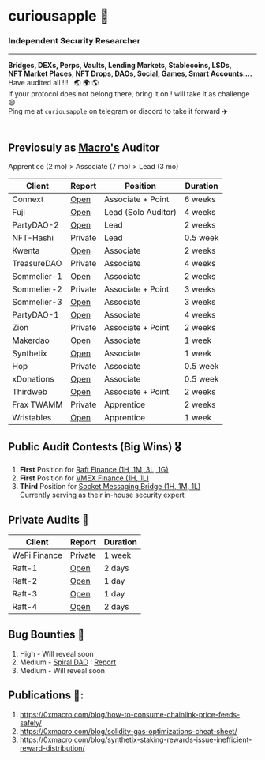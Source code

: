# curiousapple 🦇
### Independent Security Researcher
---------------------------
**Bridges, DEXs, Perps, Vaults, Lending Markets, Stablecoins, LSDs,** </br>
**NFT Market Places, NFT Drops, DAOs, Social, Games, Smart Accounts....**</br>
Have audited all !!! &nbsp; :earth_asia: :earth_africa: :earth_americas: </br>
If your protocol does not belong there, bring it on ! will take it as challenge :smile: </br>
Ping me at `curiousapple` on telegram or discord to take it forward :airplane: </br></br>

##  Previosuly as [Macro's](https://0xmacro.com/) Auditor 
 
Apprentice (2 mo) > Associate (7 mo) > Lead (3 mo) 

| Client      | Report                                                                                       | Position            | Duration |
|-------------|----------------------------------------------------------------------------------------------|---------------------|----------|
| Connext     | [Open]( https://github.com/abhishekvispute/curiousapple-audits/blob/main/src/Connext.pdf )   | Associate + Point   | 6 weeks  |
| Fuji        | [Open](https://github.com/abhishekvispute/curiousapple-audits/blob/main/src/Fuji.pdf)        | Lead (Solo Auditor) | 4 weeks  |
| PartyDAO-2  | [Open](https://github.com/abhishekvispute/curiousapple-audits/blob/main/src/PartyDAO-2.pdf)  | Lead                | 2 weeks  |
| NFT-Hashi   | Private                                                                                      | Lead                | 0.5 week |
| Kwenta      | [Open](https://github.com/abhishekvispute/curiousapple-audits/blob/main/src/Kwenta.pdf)      | Associate           | 2 weeks  |
| TreasureDAO | Private                                                                                      | Associate           | 4 weeks  |
| Sommelier-1 | [Open](https://github.com/abhishekvispute/curiousapple-audits/blob/main/src/Sommelier-1.pdf) | Associate           | 2 weeks  |
| Sommelier-2 | Private                                                                                      | Associate + Point   | 3 weeks  |
| Sommelier-3 | [Open](https://github.com/abhishekvispute/curiousapple-audits/blob/main/src/Sommelier-3.pdf) | Associate           | 3 weeks  |
| PartyDAO-1  | [Open](https://github.com/abhishekvispute/curiousapple-audits/blob/main/src/PartyDAO-1.pdf)  | Associate           | 4 weeks  |
| Zion        | Private                                                                                      | Associate + Point   | 2 weeks  |
| Makerdao    | [Open](https://github.com/abhishekvispute/curiousapple-audits/blob/main/src/Maker.pdf)       | Associate           | 1 week   |
| Synthetix   | [Open](https://github.com/abhishekvispute/curiousapple-audits/blob/main/src/Synthetix.pdf)   | Associate           | 1 week   |
| Hop         | Private                                                                                      | Associate           | 0.5 week |
| xDonations  | [Open](https://github.com/abhishekvispute/curiousapple-audits/blob/main/src/xDonations.pdf)  | Associate           | 0.5 week |
| Thirdweb    | [Open](https://github.com/abhishekvispute/curiousapple-audits/blob/main/src/thirdweb.pdf)    | Associate + Point   | 2 weeks  |
| Frax TWAMM  | Private                                                                                      | Apprentice          | 2 weeks  |
| Wristables  | [Open](https://github.com/abhishekvispute/curiousapple-audits/blob/main/src/Wristables.pdf)  | Apprentice          | 1 week   |

##  Public Audit Contests (Big Wins) :medal_military:

1. **First** Position for [Raft Finance (1H, 1M, 3L, 1G)](https://github.com/raft-fi/contracts/issues?q=is%3Aissue+is%3Aclosed+author%3Aabhishekvispute)
2. **First** Position for [VMEX Finance (1H, 1L)](https://github.com/hats-finance/VMEX-0x050183b53cf62bcd6c2a932632f8156953fd146f/issues/24) </br>
3. **Third** Position for [Socket Messaging Bridge (1H, 1M, 1L)](https://sockettech.notion.site/WarRoom-Leaderboard-47a977c54ff74fd48eac780a9d518c70) </br>
    Currently serving as their in-house security expert

## Private Audits :seedling:

| Client               | Report     | Duration  |   
|-------------         |--------    |---------- |
| WeFi Finance    | Private        | 1 week    |
| Raft-1          | [Open](https://github.com/abhishekvispute/curiousapple-audits/blob/main/src/Raft-1.md)        | 2 days |
| Raft-2          | [Open](https://github.com/abhishekvispute/curiousapple-audits/blob/main/src/Raft-2.md)        | 1 day  |
| Raft-3          | [Open](https://gist.github.com/abhishekvispute/9537546b308ce08fdc20090c05b0f7d4)              | 1 day  |
| Raft-4          | [Open](https://gist.github.com/abhishekvispute/d5777b11dc6c109dcb207150e8bb3b56)              | 2 days | 

## Bug Bounties :santa:

1. High - Will reveal soon
2. Medium - [Spiral DAO](https://spiral.farm/) : [Report](https://gist.github.com/abhishekvispute/5b48f9d8072b15cd5b0c5371398df0f3)
3. Medium - Will reveal soon

## Publications 📑:
1. https://0xmacro.com/blog/how-to-consume-chainlink-price-feeds-safely/
2. https://0xmacro.com/blog/solidity-gas-optimizations-cheat-sheet/
3. https://0xmacro.com/blog/synthetix-staking-rewards-issue-inefficient-reward-distribution/
